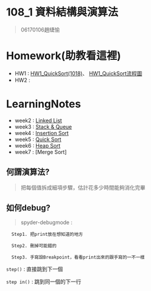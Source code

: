 # 108_1 資料結構與演算法
>06170106趙緁愉

# Homework(助教看這裡)
* HW1 :
[HW1_QuickSort(1018)](https://nbviewer.jupyter.org/github/zhaoqieyu/LearningNotes/blob/master/HW/HW1_QuickSort%281018%29.ipynb)、
[HW1_QuickSort流程圖](https://github.com/zhaoqieyu/LearningNotes/blob/master/HW/%E6%B5%81%E7%A8%8B%E5%9C%96.jpg)
* HW2 :

# LearningNotes
* week2 :
[Linked List](https://github.com/zhaoqieyu/LearningNotes/tree/master/01_Linked%20List)
* week3 :
[Stack & Queue](https://github.com/zhaoqieyu/LearningNotes/tree/master/02_Stack%26Queue)
* week4 :
[Insertion Sort](https://github.com/zhaoqieyu/LearningNotes/tree/master/03_Insertion%20Sort)
* week5 :
[Quick Sort](https://github.com/zhaoqieyu/LearningNotes/tree/master/04_Quick%20Sort)
* week6 :
[Heap Sort](https://github.com/zhaoqieyu/LearningNotes/tree/master/05_Heap%20Sort)
* week7 :
[Merge Sort]


## 何謂演算法?
>把每個值拆成細項步驟，估計花多少時間能夠消化完畢

## 如何debug?
  >spyder-debugmode :
  
      Step1. 把print放在想知道的地方             
      
      Step2. 刪掉可能錯的
    
      Step3. 手寫設Breakpoint，看看print出來的跟手寫的一不一樣
   
   `step()` : 直接跳到下一個
   
   `step in()` : 跳到同一個的下一行
      
